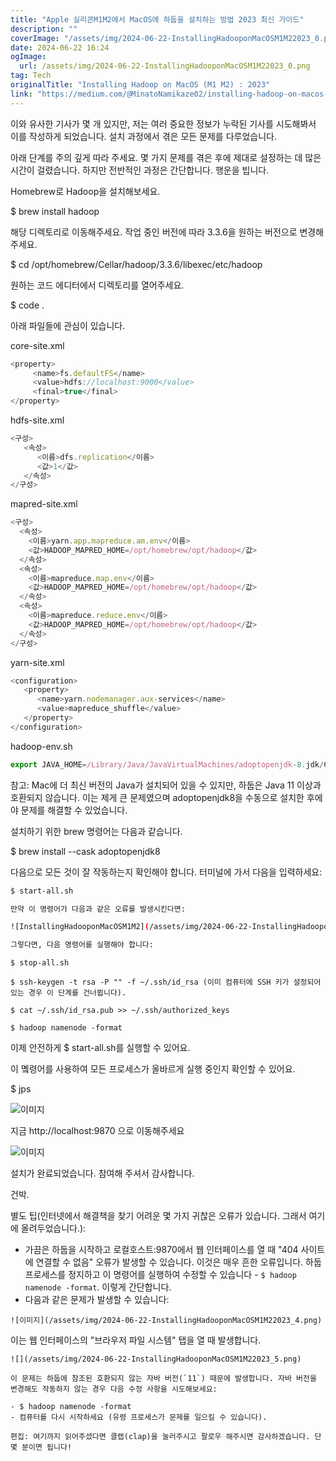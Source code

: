 ```yaml
---
title: "Apple 실리콘M1M2에서 MacOS에 하둡을 설치하는 방법 2023 최신 가이드"
description: ""
coverImage: "/assets/img/2024-06-22-InstallingHadooponMacOSM1M22023_0.png"
date: 2024-06-22 16:24
ogImage: 
  url: /assets/img/2024-06-22-InstallingHadooponMacOSM1M22023_0.png
tag: Tech
originalTitle: "Installing Hadoop on MacOS (M1 M2) : 2023"
link: "https://medium.com/@MinatoNamikaze02/installing-hadoop-on-macos-m1-m2-2023-d963abeab38e"
---
```



이와 유사한 기사가 몇 개 있지만, 저는 여러 중요한 정보가 누락된 기사를 시도해봐서 이를 작성하게 되었습니다. 설치 과정에서 겪은 모든 문제를 다루었습니다.

아래 단계를 주의 깊게 따라 주세요. 몇 가지 문제를 겪은 후에 제대로 설정하는 데 많은 시간이 걸렸습니다. 하지만 전반적인 과정은 간단합니다. 행운을 빕니다.

Homebrew로 Hadoop을 설치해보세요.


$ brew install hadoop


<div class="content-ad"></div>

해당 디렉토리로 이동해주세요. 작업 중인 버전에 따라 3.3.6을 원하는 버전으로 변경해주세요.


$ cd /opt/homebrew/Cellar/hadoop/3.3.6/libexec/etc/hadoop


원하는 코드 에디터에서 디렉토리를 열어주세요.


$ code .


<div class="content-ad"></div>

아래 파일들에 관심이 있습니다.

core-site.xml

```js
<property>
     <name>fs.defaultFS</name>
     <value>hdfs://localhost:9000</value>
     <final>true</final>
</property>
```

<div class="content-ad"></div>

hdfs-site.xml

```js
<구성>
   <속성>
      <이름>dfs.replication</이름>
      <값>1</값>
   </속성>
</구성>
```

mapred-site.xml

```js
<구성>
  <속성>
    <이름>yarn.app.mapreduce.am.env</이름>
    <값>HADOOP_MAPRED_HOME=/opt/homebrew/opt/hadoop</값>
  </속성>
  <속성>
    <이름>mapreduce.map.env</이름>
    <값>HADOOP_MAPRED_HOME=/opt/homebrew/opt/hadoop</값>
  </속성>
  <속성>
    <이름>mapreduce.reduce.env</이름>
    <값>HADOOP_MAPRED_HOME=/opt/homebrew/opt/hadoop</값>
  </속성>
</구성>
```

<div class="content-ad"></div>

yarn-site.xml

```js
<configuration>
   <property>
      <name>yarn.nodemanager.aux-services</name>
      <value>mapreduce_shuffle</value> 
   </property>
</configuration>
```

hadoop-env.sh

```js
export JAVA_HOME=/Library/Java/JavaVirtualMachines/adoptopenjdk-8.jdk/Contents/Home
```

<div class="content-ad"></div>

참고: Mac에 더 최신 버전의 Java가 설치되어 있을 수 있지만, 하둡은 Java 11 이상과 호환되지 않습니다. 이는 제게 큰 문제였으며 adoptopenjdk8을 수동으로 설치한 후에야 문제를 해결할 수 있었습니다.

설치하기 위한 brew 명령어는 다음과 같습니다.


$ brew install --cask adoptopenjdk8


다음으로 모든 것이 잘 작동하는지 확인해야 합니다. 터미널에 가서 다음을 입력하세요:

<div class="content-ad"></div>

```bash
$ start-all.sh

만약 이 명령어가 다음과 같은 오류를 발생시킨다면:

![InstallingHadooponMacOSM1M2](/assets/img/2024-06-22-InstallingHadooponMacOSM1M22023_1.png)

그렇다면, 다음 명령어를 실행해야 합니다:
```

<div class="content-ad"></div>

```shell
$ stop-all.sh

$ ssh-keygen -t rsa -P "" -f ~/.ssh/id_rsa (이미 컴퓨터에 SSH 키가 설정되어 있는 경우 이 단계를 건너뜁니다).

$ cat ~/.ssh/id_rsa.pub >> ~/.ssh/authorized_keys

$ hadoop namenode -format
```

<div class="content-ad"></div>

이제 안전하게 $ start-all.sh를 실행할 수 있어요.

이 몤령어를 사용하여 모든 프로세스가 올바르게 실행 중인지 확인할 수 있어요.

$ jps

![이미지](/assets/img/2024-06-22-InstallingHadooponMacOSM1M22023_2.png)

<div class="content-ad"></div>

지금 http://localhost:9870 으로 이동해주세요

![이미지](/assets/img/2024-06-22-InstallingHadooponMacOSM1M22023_3.png)

설치가 완료되었습니다. 참여해 주셔서 감사합니다.

건박.

<div class="content-ad"></div>

별도 팁(인터넷에서 해결책을 찾기 어려운 몇 가지 귀찮은 오류가 있습니다. 그래서 여기에 올려두었습니다.):

- 가끔은 하둡을 시작하고 로컬호스트:9870에서 웹 인터페이스를 열 때 "404 사이트에 연결할 수 없음" 오류가 발생할 수 있습니다. 이것은 매우 흔한 오류입니다. 하둡 프로세스를 정지하고 이 명령어를 실행하여 수정할 수 있습니다 - `$ hadoop namenode -format`. 이렇게 간단합니다.
- 다음과 같은 문제가 발생할 수 있습니다:

```![이미지](/assets/img/2024-06-22-InstallingHadooponMacOSM1M22023_4.png)```

이는 웹 인터페이스의 "브라우저 파일 시스템" 탭을 열 때 발생합니다.

<div class="content-ad"></div>

```
![](/assets/img/2024-06-22-InstallingHadooponMacOSM1M22023_5.png)

이 문제는 하둡에 참조된 호환되지 않는 자바 버전(`11`) 때문에 발생합니다. 자바 버전을 변경해도 작동하지 않는 경우 다음 수정 사항을 시도해보세요:

- $ hadoop namenode -format
- 컴퓨터를 다시 시작하세요 (유령 프로세스가 문제를 일으킬 수 있습니다).

편집: 여기까지 읽어주셨다면 클랩(clap)을 눌러주시고 팔로우 해주시면 감사하겠습니다. 단 몇 분이면 됩니다!

